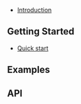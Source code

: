 - [Introduction](./README.md)

## Getting Started

- [Quick start](./quick-start.md)

## Examples

## API

